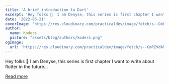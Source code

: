 ```yaml
---
title: 'A brief introduction to Dart'
excerpt: 'Hey folks 👋  I am Denyse, this series is first chapter I want to write about flutter in the future...'
date: '2022-05-21'
coverImage: 'https://res.cloudinary.com/practicaldev/image/fetch/s--CmPZVdAM--/c_imagga_scale,f_auto,fl_progressive,h_420,q_auto,w_1000/https://dev-to-uploads.s3.amazonaws.com/uploads/articles/cbmk9vgy1w3zr7e2wd4l.jpg'
author:
  name: Koders
  picture: "assets/blog/authors/koders.png"
ogImage:
  url: 'https://res.cloudinary.com/practicaldev/image/fetch/s--CmPZVdAM--/c_imagga_scale,f_auto,fl_progressive,h_420,q_auto,w_1000/https://dev-to-uploads.s3.amazonaws.com/uploads/articles/cbmk9vgy1w3zr7e2wd4l.jpg'
---
```


Hey folks 👋  I am Denyse, this series is first chapter I want to write about flutter in the future...

[Read more](https://dev.to/dmutoni/a-briefly-introduction-to-dart-1p7m)
